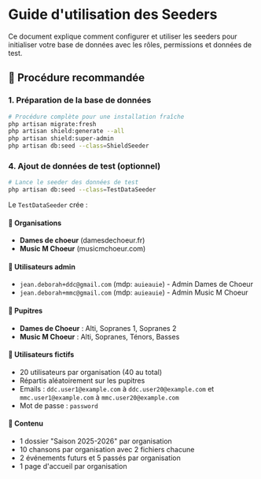 # Guide d'utilisation des Seeders

Ce document explique comment configurer et utiliser les seeders pour initialiser votre base de données avec les rôles, permissions et données de test.

## 🚀 Procédure recommandée

### 1. Préparation de la base de données

```bash
# Procédure complète pour une installation fraîche
php artisan migrate:fresh
php artisan shield:generate --all
php artisan shield:super-admin
php artisan db:seed --class=ShieldSeeder
```

### 4. Ajout de données de test (optionnel)

```bash
# Lance le seeder des données de test
php artisan db:seed --class=TestDataSeeder
```

Le `TestDataSeeder` crée :

#### 🏢 **Organisations**
- **Dames de choeur** (damesdechoeur.fr)
- **Music M Choeur** (musicmchoeur.com)

#### 👤 **Utilisateurs admin**
- `jean.deborah+ddc@gmail.com` (mdp: `auieauie`) - Admin Dames de Choeur
- `jean.deborah+mmc@gmail.com` (mdp: `auieauie`) - Admin Music M Choeur

#### 🎼 **Pupitres**
- **Dames de Choeur** : Alti, Sopranes 1, Sopranes 2
- **Music M Choeur** : Alti, Sopranes, Ténors, Basses

#### 👥 **Utilisateurs fictifs**
- 20 utilisateurs par organisation (40 au total)
- Répartis aléatoirement sur les pupitres
- Emails : `ddc.user1@example.com` à `ddc.user20@example.com` et `mmc.user1@example.com` à `mmc.user20@example.com`
- Mot de passe : `password`

#### 📁 **Contenu**
- 1 dossier "Saison 2025-2026" par organisation
- 10 chansons par organisation avec 2 fichiers chacune
- 2 événements futurs et 5 passés par organisation
- 1 page d'accueil par organisation